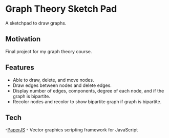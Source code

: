 # Graph Theory Sketch Pad

A sketchpad to draw graphs.

## Motivation

Final project for my graph theory course.

## Features
- Able to draw, delete, and move nodes.
- Draw edges between nodes and delete edges.
- Display number of edges, components, degree of each node, and if the graph is bipartite.
- Recolor nodes and recolor to show bipartite graph if graph is bipartite.

## Tech

-[PaperJS](http://paperjs.org/) - Vector graphics scripting framework for JavaScript


